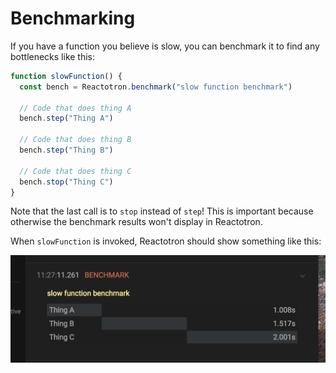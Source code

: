 # Benchmarking

If you have a function you believe is slow, you can benchmark it to find any bottlenecks like this:

```js
function slowFunction() {
  const bench = Reactotron.benchmark("slow function benchmark")

  // Code that does thing A
  bench.step("Thing A")

  // Code that does thing B
  bench.step("Thing B")

  // Code that does thing C
  bench.stop("Thing C")
}
```

Note that the last call is to `stop` instead of `step`! This is important because otherwise the benchmark results won't display in Reactotron.

When `slowFunction` is invoked, Reactotron should show something like this:

![Benchmarking Output](./images/benchmarking/benchmark-output.png)


